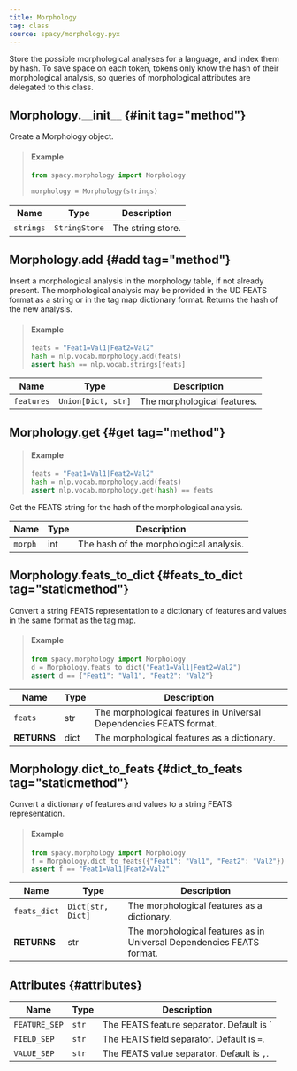 ```yaml
---
title: Morphology
tag: class
source: spacy/morphology.pyx
---
```


Store the possible morphological analyses for a language, and index them by
hash. To save space on each token, tokens only know the hash of their
morphological analysis, so queries of morphological attributes are delegated to
this class.

## Morphology.\_\_init\_\_ {#init tag="method"}

Create a Morphology object.

> #### Example
>
> ```python
> from spacy.morphology import Morphology
>
> morphology = Morphology(strings)
> ```

| Name      | Type          | Description       |
| --------- | ------------- | ----------------- |
| `strings` | `StringStore` | The string store. |

## Morphology.add {#add tag="method"}

Insert a morphological analysis in the morphology table, if not already present.
The morphological analysis may be provided in the UD FEATS format as a string or
in the tag map dictionary format. Returns the hash of the new analysis.

> #### Example
>
> ```python
> feats = "Feat1=Val1|Feat2=Val2"
> hash = nlp.vocab.morphology.add(feats)
> assert hash == nlp.vocab.strings[feats]
> ```

| Name       | Type               | Description                 |
| ---------- | ------------------ | --------------------------- |
| `features` | `Union[Dict, str]` | The morphological features. |

## Morphology.get {#get tag="method"}

> #### Example
>
> ```python
> feats = "Feat1=Val1|Feat2=Val2"
> hash = nlp.vocab.morphology.add(feats)
> assert nlp.vocab.morphology.get(hash) == feats
> ```

Get the FEATS string for the hash of the morphological analysis.

| Name    | Type | Description                             |
| ------- | ---- | --------------------------------------- |
| `morph` | int  | The hash of the morphological analysis. |

## Morphology.feats_to_dict {#feats_to_dict tag="staticmethod"}

Convert a string FEATS representation to a dictionary of features and values in
the same format as the tag map.

> #### Example
>
> ```python
> from spacy.morphology import Morphology
> d = Morphology.feats_to_dict("Feat1=Val1|Feat2=Val2")
> assert d == {"Feat1": "Val1", "Feat2": "Val2"}
> ```

| Name        | Type | Description                                                        |
| ----------- | ---- | ------------------------------------------------------------------ |
| `feats`     | str  | The morphological features in Universal Dependencies FEATS format. |
| **RETURNS** | dict | The morphological features as a dictionary.                        |

## Morphology.dict_to_feats {#dict_to_feats tag="staticmethod"}

Convert a dictionary of features and values to a string FEATS representation.

> #### Example
>
> ```python
> from spacy.morphology import Morphology
> f = Morphology.dict_to_feats({"Feat1": "Val1", "Feat2": "Val2"})
> assert f == "Feat1=Val1|Feat2=Val2"
> ```

| Name         | Type              | Description                                                           |
| ------------ | ----------------- | --------------------------------------------------------------------- |
| `feats_dict` | `Dict[str, Dict]` | The morphological features as a dictionary.                           |
| **RETURNS**  | str               | The morphological features as in Universal Dependencies FEATS format. |

## Attributes {#attributes}

| Name          | Type  | Description                                  |
| ------------- | ----- | -------------------------------------------- |
| `FEATURE_SEP` | `str` | The FEATS feature separator. Default is `|`. |
| `FIELD_SEP`   | `str` | The FEATS field separator. Default is `=`.   |
| `VALUE_SEP`   | `str` | The FEATS value separator. Default is `,`.   |

